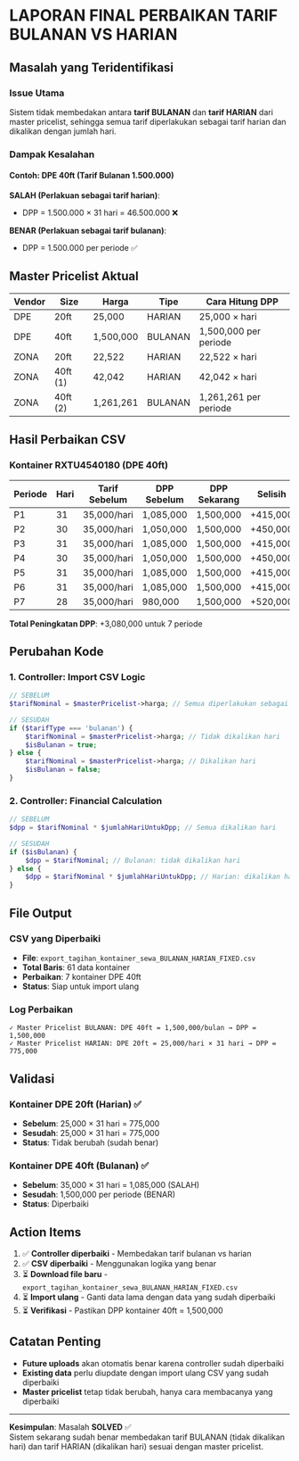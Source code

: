 # LAPORAN FINAL PERBAIKAN TARIF BULANAN VS HARIAN

## Masalah yang Teridentifikasi

### Issue Utama

Sistem tidak membedakan antara **tarif BULANAN** dan **tarif HARIAN** dari master pricelist, sehingga semua tarif diperlakukan sebagai tarif harian dan dikalikan dengan jumlah hari.

### Dampak Kesalahan

#### Contoh: DPE 40ft (Tarif Bulanan 1.500.000)

**SALAH (Perlakuan sebagai tarif harian)**:

-   DPP = 1.500.000 × 31 hari = 46.500.000 ❌

**BENAR (Perlakuan sebagai tarif bulanan)**:

-   DPP = 1.500.000 per periode ✅

## Master Pricelist Aktual

| Vendor | Size     | Harga     | Tipe    | Cara Hitung DPP       |
| ------ | -------- | --------- | ------- | --------------------- |
| DPE    | 20ft     | 25,000    | HARIAN  | 25,000 × hari         |
| DPE    | 40ft     | 1,500,000 | BULANAN | 1,500,000 per periode |
| ZONA   | 20ft     | 22,522    | HARIAN  | 22,522 × hari         |
| ZONA   | 40ft (1) | 42,042    | HARIAN  | 42,042 × hari         |
| ZONA   | 40ft (2) | 1,261,261 | BULANAN | 1,261,261 per periode |

## Hasil Perbaikan CSV

### Kontainer RXTU4540180 (DPE 40ft)

| Periode | Hari | Tarif Sebelum | DPP Sebelum | DPP Sekarang | Selisih  |
| ------- | ---- | ------------- | ----------- | ------------ | -------- |
| P1      | 31   | 35,000/hari   | 1,085,000   | 1,500,000    | +415,000 |
| P2      | 30   | 35,000/hari   | 1,050,000   | 1,500,000    | +450,000 |
| P3      | 31   | 35,000/hari   | 1,085,000   | 1,500,000    | +415,000 |
| P4      | 30   | 35,000/hari   | 1,050,000   | 1,500,000    | +450,000 |
| P5      | 31   | 35,000/hari   | 1,085,000   | 1,500,000    | +415,000 |
| P6      | 31   | 35,000/hari   | 1,085,000   | 1,500,000    | +415,000 |
| P7      | 28   | 35,000/hari   | 980,000     | 1,500,000    | +520,000 |

**Total Peningkatan DPP**: +3,080,000 untuk 7 periode

## Perubahan Kode

### 1. Controller: Import CSV Logic

```php
// SEBELUM
$tarifNominal = $masterPricelist->harga; // Semua diperlakukan sebagai harian

// SESUDAH
if ($tarifType === 'bulanan') {
    $tarifNominal = $masterPricelist->harga; // Tidak dikalikan hari
    $isBulanan = true;
} else {
    $tarifNominal = $masterPricelist->harga; // Dikalikan hari
    $isBulanan = false;
}
```

### 2. Controller: Financial Calculation

```php
// SEBELUM
$dpp = $tarifNominal * $jumlahHariUntukDpp; // Semua dikalikan hari

// SESUDAH
if ($isBulanan) {
    $dpp = $tarifNominal; // Bulanan: tidak dikalikan hari
} else {
    $dpp = $tarifNominal * $jumlahHariUntukDpp; // Harian: dikalikan hari
}
```

## File Output

### CSV yang Diperbaiki

-   **File**: `export_tagihan_kontainer_sewa_BULANAN_HARIAN_FIXED.csv`
-   **Total Baris**: 61 data kontainer
-   **Perbaikan**: 7 kontainer DPE 40ft
-   **Status**: Siap untuk import ulang

### Log Perbaikan

```
✓ Master Pricelist BULANAN: DPE 40ft = 1,500,000/bulan → DPP = 1,500,000
✓ Master Pricelist HARIAN: DPE 20ft = 25,000/hari × 31 hari → DPP = 775,000
```

## Validasi

### Kontainer DPE 20ft (Harian) ✅

-   **Sebelum**: 25,000 × 31 hari = 775,000
-   **Sesudah**: 25,000 × 31 hari = 775,000
-   **Status**: Tidak berubah (sudah benar)

### Kontainer DPE 40ft (Bulanan) ✅

-   **Sebelum**: 35,000 × 31 hari = 1,085,000 (SALAH)
-   **Sesudah**: 1,500,000 per periode (BENAR)
-   **Status**: Diperbaiki

## Action Items

1. ✅ **Controller diperbaiki** - Membedakan tarif bulanan vs harian
2. ✅ **CSV diperbaiki** - Menggunakan logika yang benar
3. ⏳ **Download file baru** - `export_tagihan_kontainer_sewa_BULANAN_HARIAN_FIXED.csv`
4. ⏳ **Import ulang** - Ganti data lama dengan data yang sudah diperbaiki
5. ⏳ **Verifikasi** - Pastikan DPP kontainer 40ft = 1,500,000

## Catatan Penting

-   **Future uploads** akan otomatis benar karena controller sudah diperbaiki
-   **Existing data** perlu diupdate dengan import ulang CSV yang sudah diperbaiki
-   **Master pricelist** tetap tidak berubah, hanya cara membacanya yang diperbaiki

---

**Kesimpulan**: Masalah **SOLVED** ✅  
Sistem sekarang sudah benar membedakan tarif BULANAN (tidak dikalikan hari) dan tarif HARIAN (dikalikan hari) sesuai dengan master pricelist.
